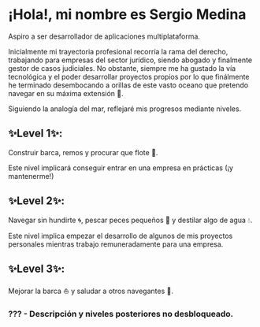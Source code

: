 # ¡Hola!, mi nombre es Sergio Medina

Aspiro a ser desarrollador de aplicaciones multiplataforma.

Inicialmente mi trayectoria profesional recorría la rama del derecho, trabajando para empresas del sector jurídico, siendo abogado y finalmente gestor de casos judiciales. No obstante, siempre me ha gustado la vía tecnológica y el poder desarrollar proyectos propios por lo que finálmente he terminado desembocando a orillas de este vasto oceano que pretendo navegar en su máxima extensión 🌊.

Siguiendo la analogía del mar, reflejaré mis progresos mediante niveles.

## ✨Level 1✨: 
Construir barca, remos y procurar que flote 🚣. 

Este nivel implicará conseguir entrar en una empresa en prácticas (¡y mantenerme!) 

## ✨Level 2✨:
Navegar sin hundirte 🌀, pescar peces pequeños 🎣 y destilar algo de agua 💧.

Este nivel implica empezar el desarrollo de algunos de mis proyectos personales mientras trabajo remuneradamente para una empresa.

## ✨Level 3✨:
Mejorar la barca ⛵ y saludar a otros navegantes 🙋.

### ??? - Descripción  y niveles posteriores no desbloqueado.

